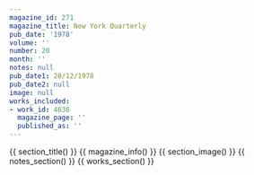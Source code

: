 ```yaml
---
magazine_id: 271
magazine_title: New York Quarterly
pub_date: '1978'
volume: ''
number: 20
month: ''
notes: null
pub_date1: 28/12/1978
pub_date2: null
image: null
works_included:
- work_id: 4636
  magazine_page: ''
  published_as: ''
---
```


{{ section_title() }}
{{ magazine_info() }}
{{ section_image() }}
{{ notes_section() }}
{{ works_section() }}
